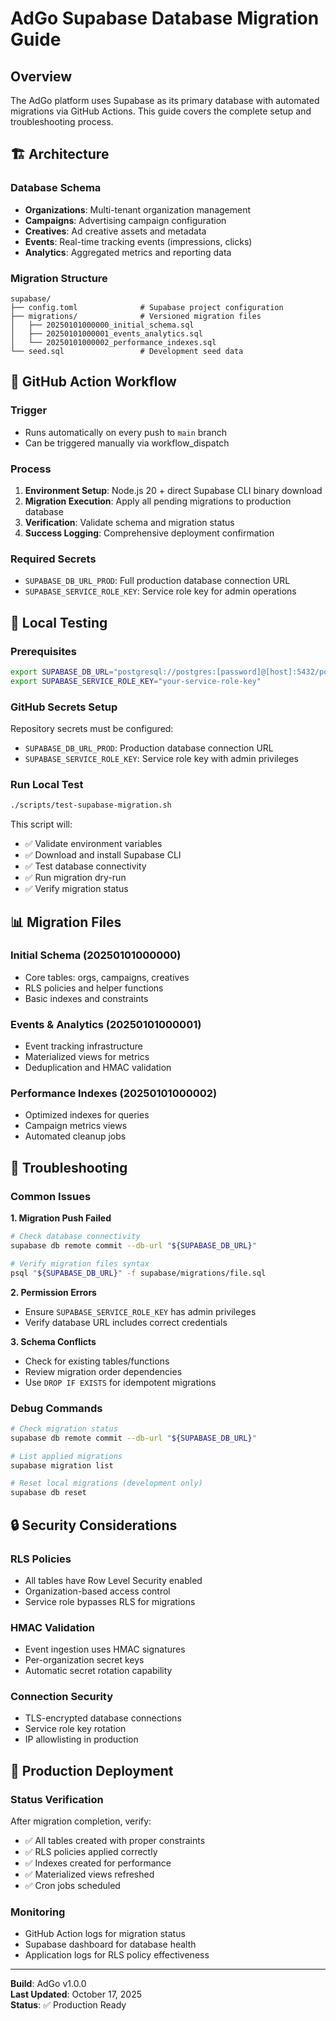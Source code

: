 # AdGo Supabase Database Migration Guide

## Overview
The AdGo platform uses Supabase as its primary database with automated migrations via GitHub Actions. This guide covers the complete setup and troubleshooting process.

## 🏗️ Architecture

### Database Schema
- **Organizations**: Multi-tenant organization management
- **Campaigns**: Advertising campaign configuration
- **Creatives**: Ad creative assets and metadata
- **Events**: Real-time tracking events (impressions, clicks)
- **Analytics**: Aggregated metrics and reporting data

### Migration Structure
```
supabase/
├── config.toml              # Supabase project configuration
├── migrations/              # Versioned migration files
│   ├── 20250101000000_initial_schema.sql
│   ├── 20250101000001_events_analytics.sql
│   └── 20250101000002_performance_indexes.sql
└── seed.sql                 # Development seed data
```

## 🚀 GitHub Action Workflow

### Trigger
- Runs automatically on every push to `main` branch
- Can be triggered manually via workflow_dispatch

### Process
1. **Environment Setup**: Node.js 20 + direct Supabase CLI binary download
2. **Migration Execution**: Apply all pending migrations to production database
3. **Verification**: Validate schema and migration status
4. **Success Logging**: Comprehensive deployment confirmation

### Required Secrets
- `SUPABASE_DB_URL_PROD`: Full production database connection URL
- `SUPABASE_SERVICE_ROLE_KEY`: Service role key for admin operations

## 🧪 Local Testing

### Prerequisites
```bash
export SUPABASE_DB_URL="postgresql://postgres:[password]@[host]:5432/postgres"
export SUPABASE_SERVICE_ROLE_KEY="your-service-role-key"
```

### GitHub Secrets Setup
Repository secrets must be configured:
- `SUPABASE_DB_URL_PROD`: Production database connection URL
- `SUPABASE_SERVICE_ROLE_KEY`: Service role key with admin privileges

### Run Local Test
```bash
./scripts/test-supabase-migration.sh
```

This script will:
- ✅ Validate environment variables
- ✅ Download and install Supabase CLI
- ✅ Test database connectivity
- ✅ Run migration dry-run
- ✅ Verify migration status

## 📊 Migration Files

### Initial Schema (20250101000000)
- Core tables: orgs, campaigns, creatives
- RLS policies and helper functions
- Basic indexes and constraints

### Events & Analytics (20250101000001)
- Event tracking infrastructure
- Materialized views for metrics
- Deduplication and HMAC validation

### Performance Indexes (20250101000002)
- Optimized indexes for queries
- Campaign metrics views
- Automated cleanup jobs

## 🔧 Troubleshooting

### Common Issues

**1. Migration Push Failed**
```bash
# Check database connectivity
supabase db remote commit --db-url "${SUPABASE_DB_URL}"

# Verify migration files syntax
psql "${SUPABASE_DB_URL}" -f supabase/migrations/file.sql
```

**2. Permission Errors**
- Ensure `SUPABASE_SERVICE_ROLE_KEY` has admin privileges
- Verify database URL includes correct credentials

**3. Schema Conflicts**
- Check for existing tables/functions
- Review migration order dependencies
- Use `DROP IF EXISTS` for idempotent migrations

### Debug Commands
```bash
# Check migration status
supabase db remote commit --db-url "${SUPABASE_DB_URL}"

# List applied migrations
supabase migration list

# Reset local migrations (development only)
supabase db reset
```

## 🔒 Security Considerations

### RLS Policies
- All tables have Row Level Security enabled
- Organization-based access control
- Service role bypasses RLS for migrations

### HMAC Validation
- Event ingestion uses HMAC signatures
- Per-organization secret keys
- Automatic secret rotation capability

### Connection Security
- TLS-encrypted database connections
- Service role key rotation
- IP allowlisting in production

## 🚀 Production Deployment

### Status Verification
After migration completion, verify:
- ✅ All tables created with proper constraints
- ✅ RLS policies applied correctly
- ✅ Indexes created for performance
- ✅ Materialized views refreshed
- ✅ Cron jobs scheduled

### Monitoring
- GitHub Action logs for migration status
- Supabase dashboard for database health
- Application logs for RLS policy effectiveness

---

**Build**: AdGo v1.0.0  
**Last Updated**: October 17, 2025  
**Status**: ✅ Production Ready